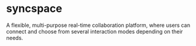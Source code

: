 # syncspace
A flexible, multi-purpose real-time collaboration platform, where users can connect and choose from several interaction modes depending on their needs.
